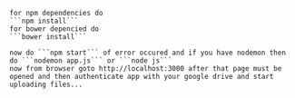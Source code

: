 
    
    for npm dependencies do
    ```npm install```
    for bower depencied do
    ```bower install```
    
    now do ```npm start``` of error occured and if you have nodemon then do ```nodemon app.js``` or ```node js```
    now from browser goto http://localhost:3000 after that page must be opened and then authenticate app with your google drive and start uploading files...
